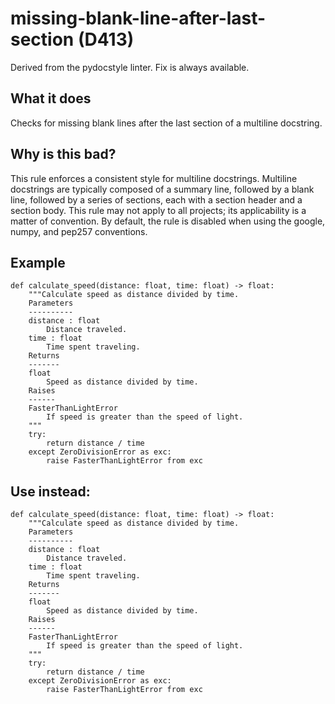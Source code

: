 # missing-blank-line-after-last-section (D413)
Derived from the pydocstyle linter.
Fix is always available.
## What it does
Checks for missing blank lines after the last section of a multiline
docstring.
## Why is this bad?
This rule enforces a consistent style for multiline docstrings.
Multiline docstrings are typically composed of a summary line, followed by
a blank line, followed by a series of sections, each with a section header
and a section body.
This rule may not apply to all projects; its applicability is a matter of
convention. By default, the rule is disabled when using the google,
numpy, and pep257 conventions.
## Example
```
def calculate_speed(distance: float, time: float) -> float:
    """Calculate speed as distance divided by time.
    Parameters
    ----------
    distance : float
        Distance traveled.
    time : float
        Time spent traveling.
    Returns
    -------
    float
        Speed as distance divided by time.
    Raises
    ------
    FasterThanLightError
        If speed is greater than the speed of light.
    """
    try:
        return distance / time
    except ZeroDivisionError as exc:
        raise FasterThanLightError from exc
```
## Use instead:
```
def calculate_speed(distance: float, time: float) -> float:
    """Calculate speed as distance divided by time.
    Parameters
    ----------
    distance : float
        Distance traveled.
    time : float
        Time spent traveling.
    Returns
    -------
    float
        Speed as distance divided by time.
    Raises
    ------
    FasterThanLightError
        If speed is greater than the speed of light.
    """
    try:
        return distance / time
    except ZeroDivisionError as exc:
        raise FasterThanLightError from exc
```
